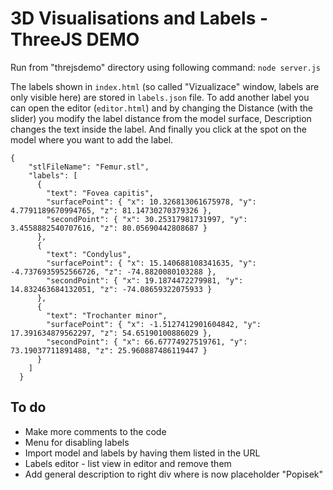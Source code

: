 # 3D Visualisations and Labels - ThreeJS DEMO

Run from "threjsdemo" directory using following command:
`node server.js`

The labels shown in `index.html` (so called "Vizualizace" window, labels are only visible here) are stored in `labels.json` file. To add another label you can open the editor (`editor.html`) and by changing the Distance (with the slider) you modify the label distance from the model surface, Description changes the text inside the label. And finally you click at the spot on the model where you want to add the label.

```
{
    "stlFileName": "Femur.stl",
    "labels": [
      {
        "text": "Fovea capitis",
        "surfacePoint": { "x": 10.326813061675978, "y": 4.7791189670994765, "z": 81.14730270379326 },
        "secondPoint": { "x": 30.25317981731997, "y": 3.4558882540707616, "z": 80.05690442808687 }
      },
      {
        "text": "Condylus",
        "surfacePoint": { "x": 15.140688108341635, "y": -4.7376935952566726, "z": -74.8820080103288 },
        "secondPoint": { "x": 19.1874472279981, "y": 14.832463684132051, "z": -74.08659322075933 }
      },
      {
        "text": "Trochanter minor",
        "surfacePoint": { "x": -1.5127412901604842, "y": 17.391634879562297, "z": 54.65190100886029 },
        "secondPoint": { "x": 66.67774927519761, "y": 73.19037711891488, "z": 25.960887486119447 }
      }
    ]
  }
```

## To do

* Make more comments to the code
* Menu for disabling labels
* Import model and labels by having them listed in the URL
* Labels editor - list view in editor and remove them
* Add general description to right div where is now placeholder "Popisek"
